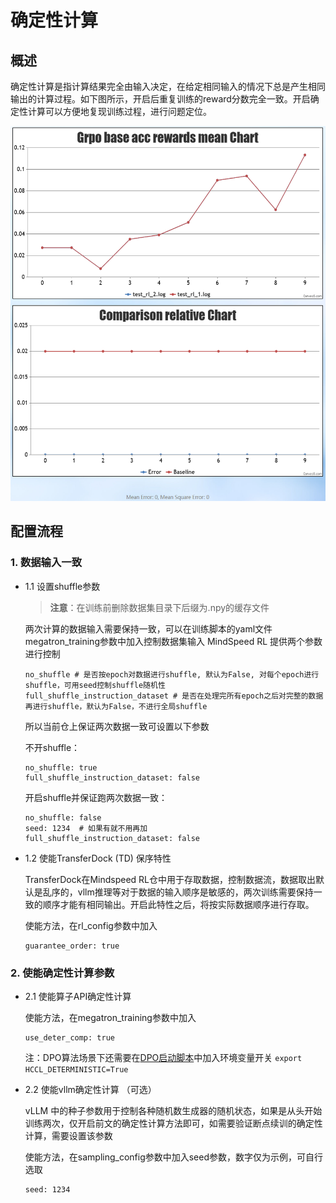 # 确定性计算

## 概述

确定性计算是指计算结果完全由输入决定，在给定相同输入的情况下总是产生相同输出的计算过程。如下图所示，开启后重复训练的reward分数完全一致。开启确定性计算可以方便地复现训练过程，进行问题定位。
 <p align="center"> <img src="../../sources/images/deterministic_computation/image.png" height="600px" width="600px"> </p>


## 配置流程

### 1. 数据输入一致
  - 1.1 设置shuffle参数
      > **注意**：在训练前删除数据集目录下后缀为.npy的缓存文件
      
      两次计算的数据输入需要保持一致，可以在训练脚本的yaml文件megatron_training参数中加入控制数据集输入
      MindSpeed RL 提供两个参数进行控制
      ```
      no_shuffle # 是否按epoch对数据进行shuffle, 默认为False, 对每个epoch进行shuffle，可用seed控制shuffle随机性
      full_shuffle_instruction_dataset # 是否在处理完所有epoch之后对完整的数据再进行shuffle，默认为False，不进行全局shuffle
      ```
      所以当前仓上保证两次数据一致可设置以下参数

      不开shuffle：

      ```
      no_shuffle: true
      full_shuffle_instruction_dataset: false
      ```

      开启shuffle并保证跑两次数据一致：
      ```
      no_shuffle: false
      seed: 1234  # 如果有就不用再加
      full_shuffle_instruction_dataset: false
      ```
  - 1.2 使能TransferDock (TD) 保序特性
  
      TransferDock在Mindspeed RL仓中用于存取数据，控制数据流，数据取出默认是乱序的，vllm推理等对于数据的输入顺序是敏感的，两次训练需要保持一致的顺序才能有相同输出。开启此特性之后，将按实际数据顺序进行存取。

      使能方法，在rl_config参数中加入
      ```
      guarantee_order: true
      ```

### 2. 使能确定性计算参数
- 2.1 使能算子API确定性计算

    使能方法，在megatron_training参数中加入

    ```
    use_deter_comp: true
    ```

    注：DPO算法场景下还需要在[DPO启动脚本](../../examples/dpo/dpo_qwen3_30b_a3b.sh)中加入环境变量开关 `export HCCL_DETERMINISTIC=True`

- 2.2 使能vllm确定性计算 （可选）

    vLLM 中的种子参数用于控制各种随机数生成器的随机状态，如果是从头开始训练两次，仅开启前文的确定性计算方法即可，如需要验证断点续训的确定性计算，需要设置该参数
    
    使能方法，在sampling_config参数中加入seed参数，数字仅为示例，可自行选取

    ```
    seed: 1234
    ```